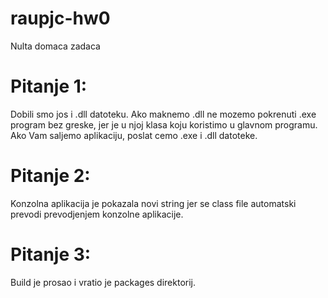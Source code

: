 # raupjc-hw0
Nulta domaca zadaca

# Pitanje 1:
Dobili smo jos i .dll datoteku.
Ako maknemo .dll ne mozemo pokrenuti .exe program bez greske, jer je u njoj klasa koju koristimo u glavnom programu.
Ako Vam saljemo aplikaciju, poslat cemo .exe i .dll datoteke.

# Pitanje 2:
Konzolna aplikacija je pokazala novi string jer se class file automatski prevodi prevodjenjem konzolne aplikacije.

# Pitanje 3:
Build je prosao i vratio je packages direktorij.
